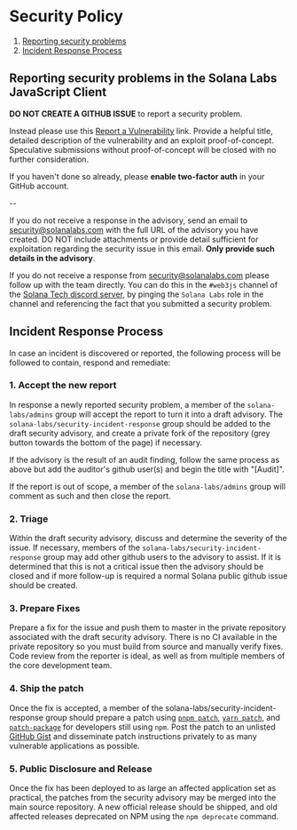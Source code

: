 # Security Policy

1. [Reporting security problems](#reporting)
2. [Incident Response Process](#process)

<a name="reporting"></a>

## Reporting security problems in the Solana Labs JavaScript Client

**DO NOT CREATE A GITHUB ISSUE** to report a security problem.

Instead please use this [Report a Vulnerability](https://github.com/solana-labs/solana-web3.js/security/advisories/new) link. Provide a helpful title, detailed description of the vulnerability and an exploit proof-of-concept. Speculative submissions without proof-of-concept will be closed with no further consideration.

If you haven't done so already, please **enable two-factor auth** in your GitHub account.

--

If you do not receive a response in the advisory, send an email to security@solanalabs.com with the full URL of the advisory you have created. DO NOT include attachments or provide detail sufficient for exploitation regarding the security issue in this email. **Only provide such details in the advisory**.

If you do not receive a response from security@solanalabs.com please follow up with the team directly. You can do this in the `#web3js` channel of the [Solana Tech discord server](https://solana.com/discord), by pinging the `Solana Labs` role in the channel and referencing the fact that you submitted a security problem.

<a name="process"></a>

## Incident Response Process

In case an incident is discovered or reported, the following process will be followed to contain, respond and remediate:

### 1. Accept the new report

In response a newly reported security problem, a member of the `solana-labs/admins` group will accept the report to turn it into a draft advisory. The `solana-labs/security-incident-response` group should be added to the draft security advisory, and create a private fork of the repository (grey button towards the bottom of the page) if necessary.

If the advisory is the result of an audit finding, follow the same process as above but add the auditor's github user(s) and begin the title with "[Audit]".

If the report is out of scope, a member of the `solana-labs/admins` group will comment as such and then close the report.

### 2. Triage

Within the draft security advisory, discuss and determine the severity of the issue. If necessary, members of the `solana-labs/security-incident-response` group may add other github users to the advisory to assist. If it is determined that this is not a critical issue then the advisory should be closed and if more follow-up is required a normal Solana public github issue should be created.

### 3. Prepare Fixes

Prepare a fix for the issue and push them to master in the private repository associated with the draft security advisory. There is no CI available in the private repository so you must build from source and manually verify fixes. Code review from the reporter is ideal, as well as from multiple members of the core development team.

### 4. Ship the patch

Once the fix is accepted, a member of the solana-labs/security-incident-response group should prepare a patch using [`pnpm patch`](https://pnpm.io/cli/patch), [`yarn patch`](https://yarnpkg.com/cli/patch), and [`patch-package`](https://www.npmjs.com/package/patch-package) for developers still using `npm`. Post the patch to an unlisted [GitHub Gist](https://gist.github.com) and disseminate patch instructions privately to as many vulnerable applications as possible.

### 5. Public Disclosure and Release

Once the fix has been deployed to as large an affected application set as practical, the patches from the security advisory may be merged into the main source repository. A new official release should be shipped, and old affected releases deprecated on NPM using the `npm deprecate` command.
